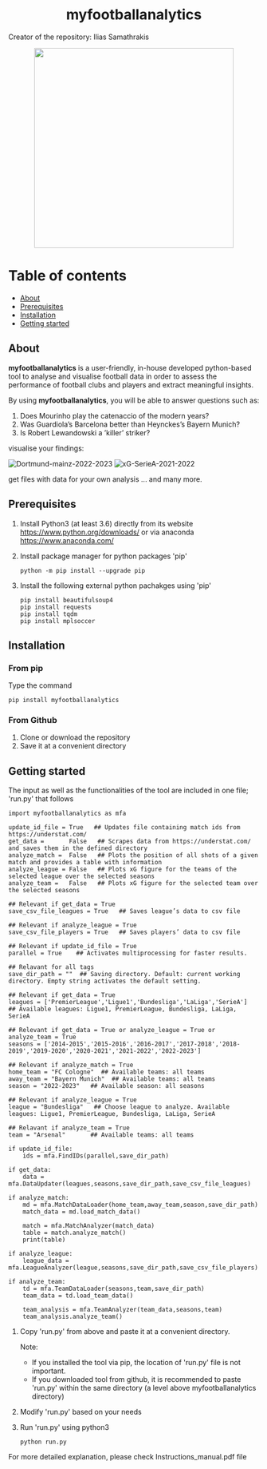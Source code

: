 <h1 align="center"> myfootballanalytics</h1>

Creator of the repository: Ilias Samathrakis

<p align="center">
  <img src="https://github.com/isamathr/myfootballanalytics/assets/134223309/e6c351ce-e7f5-4d2d-a943-53c475d8150b" width="400">
</p>

# Table of contents

* [About](#about)
* [Prerequisites](#prerequisites)
* [Installation](#installation)
* [Getting started](#getting-started)

## About <a name="about"></a>

**myfootballanalytics** is a user-friendly, in-house developed python-based tool to analyse and visualise football data in order to assess the performance of football clubs and players and extract meaningful insights.

By using **myfootballanalytics**, you will be able to answer questions such as: 

1. Does Mourinho play the catenaccio of the modern years? 
2. Was Guardiola’s Barcelona better than Heynckes’s Bayern Munich?
3. Is Robert Lewandowski a ’killer’ striker?

visualise your findings:

![Dortmund-mainz-2022-2023](https://github.com/isamathr/myfootballanalytics/assets/134223309/37e6e7ee-ae27-4c3a-94c6-659f0c2185a3)
![xG-SerieA-2021-2022](https://github.com/isamathr/myfootballanalytics/assets/134223309/e18e289a-afba-4021-9d0f-85d6f3f24f79)

get files with data for your own analysis
... and many more.

## Prerequisites <a name="prerequisites"></a>

1. Install Python3 (at least 3.6) directly from its website https://www.python.org/downloads/
or via anaconda https://www.anaconda.com/
2. Install package manager for python packages 'pip'
   
   ```
   python -m pip install --upgrade pip
   ```

3. Install the following external python pachakges using 'pip'
   ```
   pip install beautifulsoup4
   pip install requests
   pip install tqdm
   pip install mplsoccer
   ```

## Installation <a name="installation"></a>

### From pip
Type the command
   
   ```
   pip install myfootballanalytics
   ```

### From Github
1. Clone or download the repository
2. Save it at a convenient directory

## Getting started <a name="getting-started"></a>

The input as well as the functionalities of the tool are included in one file; 'run.py' that follows

```
import myfootballanalytics as mfa

update_id_file = True   ## Updates file containing match ids from https://understat.com/
get_data =       False   ## Scrapes data from https://understat.com/ and saves them in the defined directory
analyze_match =  False   ## Plots the position of all shots of a given match and provides a table with information
analyze_league = False   ## Plots xG figure for the teams of the selected league over the selected seasons
analyze_team =   False   ## Plots xG figure for the selected team over the selected seasons

## Relevant if get_data = True
save_csv_file_leagues = True   ## Saves league’s data to csv file

## Relevant if analyze_league = True
save_csv_file_players = True   ## Saves players’ data to csv file

## Relevant if update_id_file = True
parallel = True    ## Activates multiprocessing for faster results.

## Relavant for all tags
save_dir_path = ""  ## Saving directory. Default: current working directory. Empty string activates the default setting. 

## Relevant if get_data = True
leagues = ['PremierLeague','Ligue1','Bundesliga','LaLiga','SerieA']   ## Available leagues: Ligue1, PremierLeague, Bundesliga, LaLiga, SerieA

## Relevant if get_data = True or analyze_league = True or analyze_team = True
seasons = ['2014-2015','2015-2016','2016-2017','2017-2018','2018-2019','2019-2020','2020-2021','2021-2022','2022-2023']

## Relevant if analyze_match = True
home_team = "FC Cologne"  ## Available teams: all teams
away_team = "Bayern Munich"  ## Available teams: all teams
season = "2022-2023"   ## Available season: all seasons

## Relevant if analyze_league = True
league = "Bundesliga"   ## Choose league to analyze. Available leagues: Ligue1, PremierLeague, Bundesliga, LaLiga, SerieA

## Relavant if analyze_team = True
team = "Arsenal"       ## Available teams: all teams

if update_id_file:
    ids = mfa.FindIDs(parallel,save_dir_path)

if get_data:
    data = mfa.DataUpdater(leagues,seasons,save_dir_path,save_csv_file_leagues)
    
if analyze_match:
    md = mfa.MatchDataLoader(home_team,away_team,season,save_dir_path)
    match_data = md.load_match_data()
    
    match = mfa.MatchAnalyzer(match_data)
    table = match.analyze_match()
    print(table)
    
if analyze_league:
    league_data = mfa.LeagueAnalyzer(league,seasons,save_dir_path,save_csv_file_players)
    
if analyze_team:
    td = mfa.TeamDataLoader(seasons,team,save_dir_path)
    team_data = td.load_team_data()
    
    team_analysis = mfa.TeamAnalyzer(team_data,seasons,team)
    team_analysis.analyze_team()
```

1. Copy 'run.py' from above and paste it at a convenient directory. 
   
   Note: 
   - If you installed the tool via pip, the location of 'run.py' file is not important. 
   - If you downloaded tool from github, it is recommended to paste 'run.py' within the same directory (a level above myfootballanalytics directory)
3. Modify 'run.py' based on your needs
4. Run 'run.py' using python3
   
   ```
   python run.py
   ```

For more detailed explanation, please check Instructions_manual.pdf file
